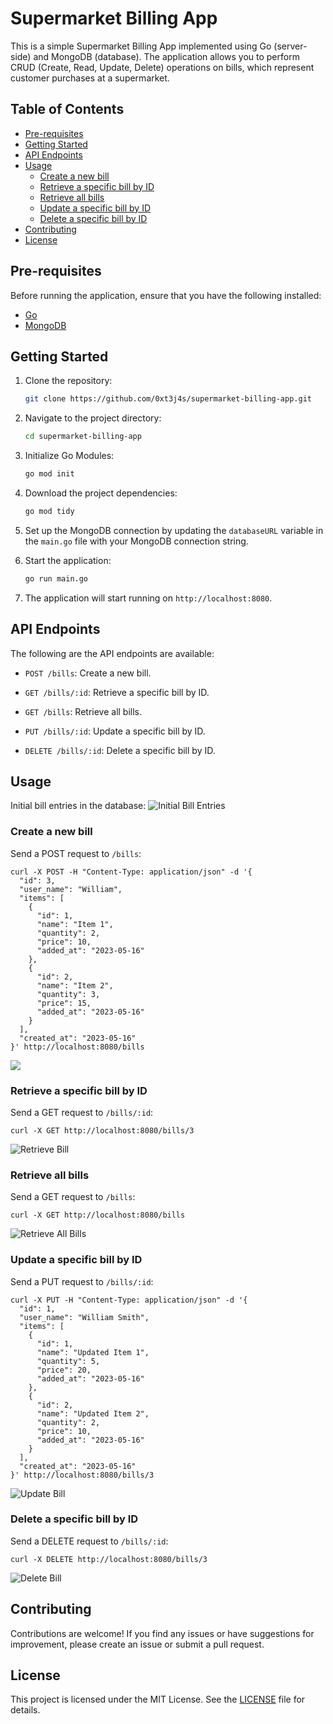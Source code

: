 # Supermarket Billing App

This is a simple Supermarket Billing App implemented using Go (server-side) and MongoDB (database). The application allows you to perform CRUD (Create, Read, Update, Delete) operations on bills, which represent customer purchases at a supermarket.



## Table of Contents
- [Pre-requisites](#pre-requisites)
- [Getting Started](#getting-started)
- [API Endpoints](#api-endpoints)
- [Usage](#usage)
    - [Create a new bill](#create-a-new-bill)
    - [Retrieve a specific bill by ID](#retrieve-a-specific-bill-by-id)
    - [Retrieve all bills](#retrieve-all-bills)
    - [Update a specific bill by ID](#update-a-specific-bill-by-id)
    - [Delete a specific bill by ID](#delete-a-specific-bill-by-id)
- [Contributing](#contributing)
- [License](#license)




## Pre-requisites
Before running the application, ensure that you have the following installed:
- [Go](https://go.dev/doc/install)
- [MongoDB](https://docs.mongodb.com/manual/installation/)




## Getting Started

1. Clone the repository:
    ```bash 
    git clone https://github.com/0xt3j4s/supermarket-billing-app.git
    ```
2. Navigate to the project directory:
    ```bash
    cd supermarket-billing-app
    ```
3. Initialize Go Modules:
    ```bash
    go mod init
    ```
4. Download the project dependencies:
    ```bash
    go mod tidy
    ```
5. Set up the MongoDB connection by updating the `databaseURL` variable in the `main.go` file with your MongoDB connection string.
6. Start the application:
    ```bash
    go run main.go
    ```

7. The application will start running on `http://localhost:8080`.



## API Endpoints
The following are the API endpoints are available:
- `POST /bills`: Create a new bill.
- `GET /bills/:id`: Retrieve a specific bill by ID.
- `GET /bills`: Retrieve all bills.

- `PUT /bills/:id`: Update a specific bill by ID.
- `DELETE /bills/:id`: Delete a specific bill by ID.

## Usage
Initial bill entries in the database:
![Initial Bill Entries](/output/initial_bills.png)


### Create a new bill
Send a POST request to `/bills`:
```shell
curl -X POST -H "Content-Type: application/json" -d '{
  "id": 3,
  "user_name": "William",
  "items": [
    {
      "id": 1,
      "name": "Item 1",
      "quantity": 2,
      "price": 10,
      "added_at": "2023-05-16"
    },
    {
      "id": 2,
      "name": "Item 2",
      "quantity": 3,
      "price": 15,
      "added_at": "2023-05-16"
    }
  ],
  "created_at": "2023-05-16"
}' http://localhost:8080/bills

```
<!-- ![New Bill Entry](/output/create_bill.png) -->
<img src="/output/create_bill.png" />

### Retrieve a specific bill by ID
Send a GET request to `/bills/:id`:
```shell
curl -X GET http://localhost:8080/bills/3
```
![Retrieve Bill](/output/get_bill.png)


### Retrieve all bills
Send a GET request to `/bills`:
```shell
curl -X GET http://localhost:8080/bills
```
![Retrieve All Bills](/output/get_all_bills.png)

### Update a specific bill by ID
Send a PUT request to `/bills/:id`:
```shell
curl -X PUT -H "Content-Type: application/json" -d '{
  "id": 1,
  "user_name": "William Smith",
  "items": [
    {
      "id": 1,
      "name": "Updated Item 1",
      "quantity": 5,
      "price": 20,
      "added_at": "2023-05-16"
    },
    {
      "id": 2,
      "name": "Updated Item 2",
      "quantity": 2,
      "price": 10,
      "added_at": "2023-05-16"
    }
  ],
  "created_at": "2023-05-16"
}' http://localhost:8080/bills/3
```
![Update Bill](/output/update_bill.png)

### Delete a specific bill by ID
Send a DELETE request to `/bills/:id`:
```shell
curl -X DELETE http://localhost:8080/bills/3
```

![Delete Bill](/output/deleted_bill.png)
    

## Contributing
Contributions are welcome! If you find any issues or have suggestions for improvement, please create an issue or submit a pull request.

## License
This project is licensed under the MIT License. See the [LICENSE](/LICENSE) file for details.
